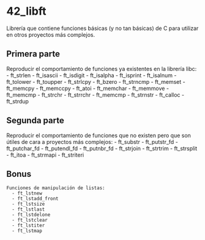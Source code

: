 # 42_libft
Librería que contiene funciones básicas (y no tan básicas) de C para utilizar en otros proyectos más complejos.

## Primera parte
  Reproducir el comportamiento de funciones ya existentes en la librería libc:
      - ft_strlen
      - ft_isascii
      - ft_isdigit
      - ft_isalpha
      - ft_isprint
      - ft_isalnum
      - ft_tolower
      - ft_toupper
      - ft_strlcpy
      - ft_bzero
      - ft_strncmp
      - ft_memset
      - ft_memcpy
      - ft_memccpy
      - ft_atoi
      - ft_memchar
      - ft_memmove
      - ft_memcmp
      - ft_strchr
      - ft_strrchr
      - ft_memcmp
      - ft_strnstr
      - ft_calloc
      - ft_strdup
  
## Segunda parte
  Reproducir el comportamiento de funciones que no existen pero que son útiles de cara a proyectos más complejos:
      - ft_substr
      - ft_putstr_fd
      - ft_putchar_fd
      - ft_putendl_fd
      - ft_putnbr_fd
      - ft_strjoin
      - ft_strtrim
      - ft_strsplit
      - ft_itoa
      - ft_strmapi
      - ft_striteri

    
  ## Bonus
    Funciones de manipulación de listas:
      - ft_lstnew
      - ft_lstadd_front
      - ft_lstsize
      - ft_lstlast
      - ft_lstdelone
      - ft_lstclear
      - ft_lstiter
      - ft_lstmap
